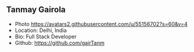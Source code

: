 ## Tanmay Gairola
- Photo https://avatars2.githubusercontent.com/u/55156702?s=60&v=4
- Location: Delhi, India
- Bio: Full Stack Developer
- Github: https://github.com/gairTanm

